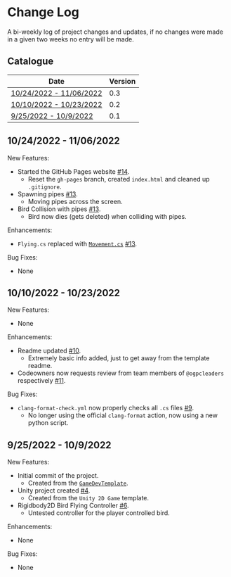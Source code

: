 # Change Log

A bi-weekly log of project changes and updates, if no changes were made in a given two weeks no entry will be made.

## Catalogue

| Date | Version |
| - | - |
| [10/24/2022 - 11/06/2022](#10242022---11062022) | 0.3 |
| [10/10/2022 - 10/23/2022](#10102022---10232022) | 0.2 |
| [9/25/2022 - 10/9/2022](#9252022---1092022) | 0.1 |

## 10/24/2022 - 11/06/2022

New Features:

- Started the GitHub Pages website [#14](https://github.com/TigardHighGDC/FlappyBird/pull/14).
  - Reset the `gh-pages` branch, created `index.html` and cleaned up `.gitignore`.
- Spawning pipes [#13](https://github.com/TigardHighGDC/FlappyBird/pull/11).
  - Moving pipes across the screen.
- Bird Collision with pipes [#13](https://github.com/TigardHighGDC/FlappyBird/pull/11).
  - Bird now dies (gets deleted) when colliding with pipes.

Enhancements:

- `Flying.cs` replaced with [`Movement.cs`](https://github.com/TigardHighGDC/FlappyBird/blob/main/Assets/Scripts/Movement.cs) [#13](https://github.com/TigardHighGDC/FlappyBird/pull/11).

Bug Fixes:

- None

## 10/10/2022 - 10/23/2022

New Features:

- None

Enhancements:

- Readme updated [#10](https://github.com/TigardHighGDC/FlappyBird/pull/10).
  - Extremely basic info added, just to get away from the template readme.
- Codeowners now requests review from team members of `@ogpcleaders` respectively [#11](https://github.com/TigardHighGDC/FlappyBird/pull/11).

Bug Fixes:

- `clang-format-check.yml` now properly checks all `.cs` files [#9](https://github.com/TigardHighGDC/FlappyBird/pull/9).
  - No longer using the official `clang-format` action, now using a new python script.

## 9/25/2022 - 10/9/2022

New Features:

- Initial commit of the project.
  - Created from the [`GameDevTemplate`](https://github.com/TigardHighGDC/GameDevTemplate).
- Unity project created [#4](https://github.com/TigardHighGDC/FlappyBird/pull/4).
  - Created from the `Unity 2D Game` template.
- Rigidbody2D Bird Flying Controller [#6](https://github.com/TigardHighGDC/FlappyBird/pull/6).
  - Untested controller for the player controlled bird.

Enhancements:

- None

Bug Fixes:

- None
